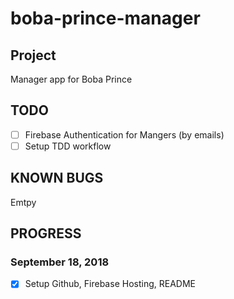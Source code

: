 # boba-prince-manager

## Project
Manager app for Boba Prince 

## TODO
- [ ] Firebase Authentication for Mangers (by emails)
- [ ] Setup TDD workflow

## KNOWN BUGS
Emtpy

## PROGRESS
### September 18, 2018
- [x] Setup Github, Firebase Hosting, README

